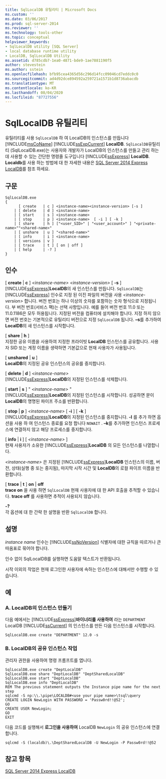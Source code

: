 ```yaml
---
title: SqlLocalDB 유틸리티 | Microsoft Docs
ms.custom: ''
ms.date: 03/06/2017
ms.prod: sql-server-2014
ms.reviewer: ''
ms.technology: tools-other
ms.topic: conceptual
helpviewer_keywords:
- SqlLocalDB utility [SQL Server]
- local database runtime utility
- LocalDB, SqlLocalDB Utility
ms.assetid: d785cdb7-1ea0-4871-bde9-1ae7881190f5
author: stevestein
ms.author: sstein
ms.openlocfilehash: bfb95cea4365d56c296d14fcc09046cd7eddc0c0
ms.sourcegitcommit: ad4d92dce894592a259721a1571b1d8736abacdb
ms.translationtype: MT
ms.contentlocale: ko-KR
ms.lasthandoff: 08/04/2020
ms.locfileid: "87727556"
---
```

# <a name="sqllocaldb-utility"></a>SqlLocalDB 유틸리티
  유틸리티를 사용 `SqlLocalDB` 하 여 LocalDB의 인스턴스를 만듭니다 [!INCLUDE[msCoName](../includes/msconame-md.md)] [!INCLUDE[ssExpCurrent](../includes/ssexpcurrent-md.md)] **LocalDB**. `SqlLocalDB`유틸리티 (SqlLocalDB.exe)는 사용자와 개발자가 LocalDB의 인스턴스를 만들고 관리 하는 데 사용할 수 있는 간단한 명령줄 도구입니다 [!INCLUDE[ssExpress](../includes/ssexpress-md.md)] **LocalDB**. **Localdb**를 사용 하는 방법에 대 한 자세한 내용은 [SQL Server 2014 Express LocalDB](../database-engine/configure-windows/sql-server-2016-express-localdb.md)를 참조 하세요.  
  
## <a name="syntax"></a>구문  
  
```  
SqlLocalDB.exe   
{  
      [ create   | c ] <instance-name><instance-version> [-s ]  
    | [ delete   | d ] <instance-name>  
    | [ start    | s ] <instance-name>  
    | [ stop     | p ] <instance-name>  [ -i ] [ -k ]  
    | [ share    | h ] ["<user_SID>" | "<user_account>" ] "<private-name>""<shared-name>"  
    | [ unshare  | u ] "<shared-name>"  
    | [ info     | i ] <instance-name>  
    | [ versions | v ]  
    | [ trace    | t ] [ on | off ]  
    | [ help     | -? ]  
}  
```  
  
## <a name="arguments"></a>인수  
 [ **create** | **c** ] *\<instance-name>* *\<instance-version>* [ **-s** ]  
 [!INCLUDE[ssExpress](../includes/ssexpress-md.md)]**LocalDB**의 새 인스턴스를 만듭니다. `SqlLocalDB`는 [!INCLUDE[ssExpress](../includes/ssexpress-md.md)] 인수로 지정 된 이진 파일의 버전을 사용 *\<instance-version>* 합니다. 버전 번호는 하나 이상의 숫자를 포함하는 숫자 형식으로 지정됩니다. 부 버전 번호(서비스 팩)는 선택 사항입니다. 예를 들어 버전 번호 11.0 또는 11.0.1186은 모두 허용됩니다. 지정된 버전을 컴퓨터에 설치해야 합니다. 지정 하지 않으면 버전 번호는 기본적으로 유틸리티 버전으로 지정 `SqlLocalDB` 됩니다. **–s**를 추가하여 **LocalDB**의 새 인스턴스를 시작합니다.  
  
 [ **share** | **h** ]  
 지정한 공유 이름을 사용하여 지정한 프라이빗 **LocalDB** 인스턴스를 공유합니다. 사용자 SID 또는 계정 이름을 생략하면 기본값으로 현재 사용자가 사용됩니다.  
  
 [ **unshared** | **u** ]  
 **LocalDB**의 지정된 공유 인스턴스의 공유를 중지합니다.  
  
 [ **delete** | **d** ] *\<instance-name>*  
 [!INCLUDE[ssExpress](../includes/ssexpress-md.md)]**LocalDB**의 지정된 인스턴스를 삭제합니다.  
  
 [ **start** | **s** ] " *\<instance-name>* "  
 [!INCLUDE[ssExpress](../includes/ssexpress-md.md)]**LocalDB**의 지정된 인스턴스를 시작합니다. 성공하면 문이 **LocalDB**의 명명된 파이프 주소를 반환합니다.  
  
 [ **stop** | **p** ] *\<instance-name>* [ **-i** ] [ **-k** ]  
 [!INCLUDE[ssExpress](../includes/ssexpress-md.md)]**LocalDB**의 지정된 인스턴스를 중지합니다. **-I** 를 추가 하면 옵션을 사용 하 여 인스턴스 종료를 요청 합니다 `NOWAIT` . **–k**를 추가하면 인스턴스 프로세스에 연결하지 않고 해당 프로세스를 중지합니다.  
  
 [ **info** | **i** ] [ *\<instance-name>* ]  
 현재 사용자가 소유한 [!INCLUDE[ssExpress](../includes/ssexpress-md.md)]**LocalDB** 의 모든 인스턴스를 나열합니다.  
  
 *\<instance-name>* 은 지정된 [!INCLUDE[ssExpress](../includes/ssexpress-md.md)]**LocalDB** 인스턴스의 이름, 버전, 상태(실행 중 또는 중지됨), 마지막 시작 시간 및 **LocalDB**의 로컬 파이프 이름을 반환합니다.  
  
 [ **trace** | **t** ] **on** | **off**  
 **trace on** 을 사용 하면 `SqlLocalDB` 현재 사용자에 대 한 API 호출을 추적할 수 있습니다. **trace off** 를 사용하면 추적이 사용되지 않습니다.  
  
 **-?**  
 각 옵션에 대 한 간략 한 설명을 반환 `SqlLocalDB` 합니다.  
  
## <a name="remarks"></a>설명  
 *instance name* 인수는 [!INCLUDE[ssNoVersion](../includes/ssnoversion-md.md)] 식별자에 대한 규칙을 따르거나 큰따옴표로 묶어야 합니다.  
  
 인수 없이 SqlLocalDB를 실행하면 도움말 텍스트가 반환됩니다.  
  
 시작 이외의 작업은 현재 로그인한 사용자에 속하는 인스턴스에 대해서만 수행할 수 있습니다.  
  
## <a name="examples"></a>예  
  
### <a name="a-creating-an-instance-of-localdb"></a>A. LocalDB의 인스턴스 만들기  
 다음 예에서는 [!INCLUDE[ssExpress](../includes/ssexpress-md.md)]**바이너리를 사용하여** 라는 `DEPARTMENT` LocalDB [!INCLUDE[ssCurrent](../includes/sscurrent-md.md)] 의 인스턴스를 만든 다음 인스턴스를 시작합니다.  
  
```  
SqlLocalDB.exe create "DEPARTMENT" 12.0 -s  
```  
  
### <a name="b-working-with-a-shared-instance-of-localdb"></a>B. LocalDB의 공유 인스턴스 작업  
 관리자 권한을 사용하여 명령 프롬프트를 엽니다.  
  
```  
SqlLocalDB.exe create "DeptLocalDB"  
SqlLocalDB.exe share "DeptLocalDB" "DeptSharedLocalDB"  
SqlLocalDB.exe start "DeptLocalDB"  
SqlLocalDB.exe info "DeptLocalDB"  
REM The previous statement outputs the Instance pipe name for the next step  
sqlcmd -S np:\\.\pipe\LOCALDB#<use your pipe name>\tsql\query  
CREATE LOGIN NewLogin WITH PASSWORD = 'Passw0rd!!@52';   
GO  
CREATE USER NewLogin;  
GO  
EXIT  
```  
  
 다음 코드를 실행해서 **로그인을 사용하여** LocalDB `NewLogin` 의 공유 인스턴스에 연결합니다.  
  
```  
sqlcmd -S (localdb)\.\DeptSharedLocalDB -U NewLogin -P Passw0rd!!@52  
```  
  
## <a name="see-also"></a>참고 항목  
 [SQL Server 2014 Express LocalDB](../database-engine/configure-windows/sql-server-2016-express-localdb.md)  
  
  
